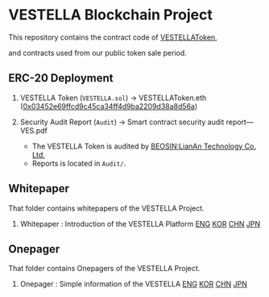 VESTELLA Blockchain Project
===================


This repository contains the contract code of [VESTELLAToken](https://etherscan.io/token/0x03452e69ffcd9c45ca34ff4d9ba2209d38a8d56a), 

and contracts used from our public token sale period.  




## ERC-20 Deployment

1. VESTELLA Token (`VESTELLA.sol`) → VESTELLAToken.eth ([0x03452e69ffcd9c45ca34ff4d9ba2209d38a8d56a](https://etherscan.io/address/0x03452e69ffcd9c45ca34ff4d9ba2209d38a8d56a))

2. Security Audit Report (`Audit`) → Smart contract security audit report—VES.pdf
   - The VESTELLA Token is audited by [BEOSIN:LianAn Technology Co. Ltd.](https://www.lianantech.com/#/)
   - Reports is located in `Audit/`.




## Whitepaper

That folder contains whitepapers of the VESTELLA Project.  

1. Whitepaper : Introduction of the VESTELLA Platform [ENG](https://vestella.io/static/pager/whitepaper/vestella_whitepaper_190110(eng).pdf) [KOR](https://vestella.io/static/pager/whitepaper/vestella_whitepaper_190110(kor).pdf) [CHN](https://vestella.io/static/pager/whitepaper/vestella_whitepaper_190115(chn).pdf) [JPN](https://vestella.io/static/pager/whitepaper/vestella_whitepaper_190115(jpn).pdf)



## Onepager

That folder contains Onepagers of the VESTELLA Project. 

1. Onepager : Simple information of the VESTELLA [ENG](https://vestella.io/static/pager/onepager/Vestella_onepager_181220_Eng.pdf) [KOR](https://vestella.io/static/pager/onepager/Vestella_onepager_181220_Kor.pdf) [CHN](https://vestella.io/static/pager/onepager/Vestella_onepager_181224_Chn.pdf) [JPN](https://vestella.io/static/pager/onepager/Vestella_onepager_181224_Jpn.pdf)
